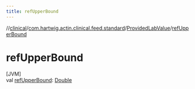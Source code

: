 ```yaml
---
title: refUpperBound
---
```

//[clinical](../../../index.html)/[com.hartwig.actin.clinical.feed.standard](../index.html)/[ProvidedLabValue](index.html)/[refUpperBound](ref-upper-bound.html)



# refUpperBound



[JVM]\
val [refUpperBound](ref-upper-bound.html): [Double](https://kotlinlang.org/api/latest/jvm/stdlib/kotlin/-double/index.html)




